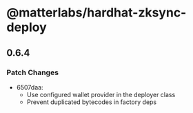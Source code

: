 # @matterlabs/hardhat-zksync-deploy

## 0.6.4

### Patch Changes

- 6507daa: 
  - Use configured wallet provider in the deployer class
  - Prevent duplicated bytecodes in factory deps
